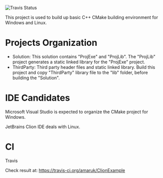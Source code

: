 ![Travis Status](https://travis-ci.org/amaruk/ClionExample.svg?branch=master)

This project is used to build up basic C++ CMake building environment for Windows and Linux.

# Projects Organization

* Solution: This solution contains "ProjExe" and "ProjLib". The "ProjLib" project generates a static linked library for the "ProjExe" project.
* ThirdParty: Third party header files and static linked library. Build this project and copy "ThirdParty" library file to the "lib" folder, before building the "Solution".

# IDE Candidates

Microsoft Visual Studio is expected to organize the CMake project for Windows.

JetBrains Clion IDE deals with Linux.

# CI

Travis

Check result at: https://travis-ci.org/amaruk/ClionExample
